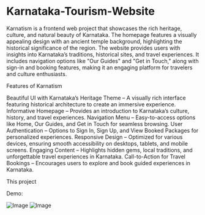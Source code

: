# Karnataka-Tourism-Website

Karnatism is a frontend web project that showcases the rich heritage, culture, and natural beauty of Karnataka. The homepage features a visually appealing design with an ancient temple background, highlighting the historical significance of the region. The website provides users with insights into Karnataka’s traditions, historical sites, and travel experiences. It includes navigation options like "Our Guides" and "Get in Touch," along with sign-in and booking features, making it an engaging platform for travelers and culture enthusiasts.

Features of Karnatism

Beautiful UI with Karnataka’s Heritage Theme – A visually rich interface featuring historical architecture to create an immersive experience.
Informative Homepage – Provides an introduction to Karnataka’s culture, history, and travel experiences.
Navigation Menu – Easy-to-access options like Home, Our Guides, and Get in Touch for seamless browsing.
User Authentication – Options to Sign In, Sign Up, and View Booked Packages for personalized experiences.
Responsive Design – Optimized for various devices, ensuring smooth accessibility on desktops, tablets, and mobile screens.
Engaging Content – Highlights hidden gems, local traditions, and unforgettable travel experiences in Karnataka.
Call-to-Action for Travel Bookings – Encourages users to explore and book guided experiences in Karnataka.

This project 

Demo:

![Image](https://github.com/user-attachments/assets/5b5b2d1b-1e80-47f3-b71d-a0634cd3e85f)
![Image](https://github.com/user-attachments/assets/1c200706-09cb-40e4-8868-e6e88041f2cf)
